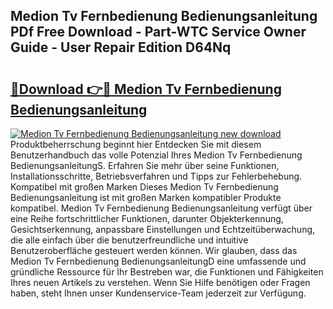 ## Medion Tv Fernbedienung Bedienungsanleitung PDf Free Download - Part-WTC Service Owner Guide - User Repair Edition D64Nq

# <h2><a href="http://df25x6.blite.top/?on=Medion+Tv+Fernbedienung+Bedienungsanleitung">🔗Download 👉🔴 Medion Tv Fernbedienung Bedienungsanleitung</a></h2>

[![Medion Tv Fernbedienung Bedienungsanleitung new download](https://i.imgur.com/lujVjoI.png)](http://df25x6.blite.top/?on=Medion+Tv+Fernbedienung+Bedienungsanleitung)
Produktbeherrschung beginnt hier Entdecken Sie mit diesem Benutzerhandbuch das volle Potenzial Ihres Medion Tv Fernbedienung BedienungsanleitungS. Erfahren Sie mehr über seine Funktionen, Installationsschritte, Betriebsverfahren und Tipps zur Fehlerbehebung. Kompatibel mit großen Marken Dieses Medion Tv Fernbedienung Bedienungsanleitung ist mit großen Marken kompatibler Produkte kompatibel. Medion Tv Fernbedienung Bedienungsanleitung verfügt über eine Reihe fortschrittlicher Funktionen, darunter Objekterkennung, Gesichtserkennung, anpassbare Einstellungen und Echtzeitüberwachung, die alle einfach über die benutzerfreundliche und intuitive Benutzeroberfläche gesteuert werden können. Wir glauben, dass das Medion Tv Fernbedienung BedienungsanleitungD eine umfassende und gründliche Ressource für Ihr Bestreben war, die Funktionen und Fähigkeiten Ihres neuen Artikels zu verstehen. Wenn Sie Hilfe benötigen oder Fragen haben, steht Ihnen unser Kundenservice-Team jederzeit zur Verfügung.
